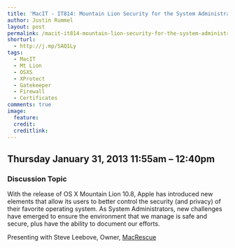 ```yaml
---
title: 'MacIT - IT814: Mountain Lion Security for the System Administrator'
author: Justin Rummel
layout: post
permalink: /macit-it814-mountain-lion-security-for-the-system-administrator/
shorturl:
  - http://j.mp/SAQ1Ly
tags: 
  - MacIT
  - Mt Lion
  - OSXS
  - XProtect
  - Gatekeeper
  - Firewall
  - Certificates
comments: true
image:
  feature:
  credit:
  creditlink:
---
```

Thursday January 31, 2013 11:55am – 12:40pm
---

### Discussion Topic
With the release of OS X Mountain Lion 10.8, Apple has introduced new elements that allow its users to better control the security (and privacy) of their favorite operating system. As System Administrators, new challenges have emerged to ensure the environment that we manage is safe and secure, plus have the ability to document our efforts.

Presenting with Steve Leebove, Owner, [MacRescue][macrescue]

[macrescue]: http://www.macrescue.com